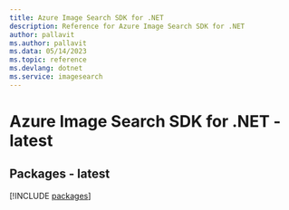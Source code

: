 ```yaml
---
title: Azure Image Search SDK for .NET
description: Reference for Azure Image Search SDK for .NET
author: pallavit
ms.author: pallavit
ms.data: 05/14/2023
ms.topic: reference
ms.devlang: dotnet
ms.service: imagesearch
---
```

# Azure Image Search SDK for .NET - latest
## Packages - latest
[!INCLUDE [packages](image-search-index.md)]